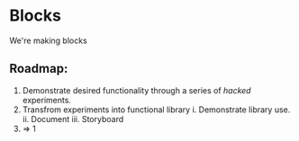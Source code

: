 # Blocks

We're making blocks

## Roadmap:

1. Demonstrate desired functionality through a series of *hacked* experiments.
2. Transfrom experiments into functional library
  i. Demonstrate library use.
  ii. Document 
  iii. Storyboard
3.  => 1

